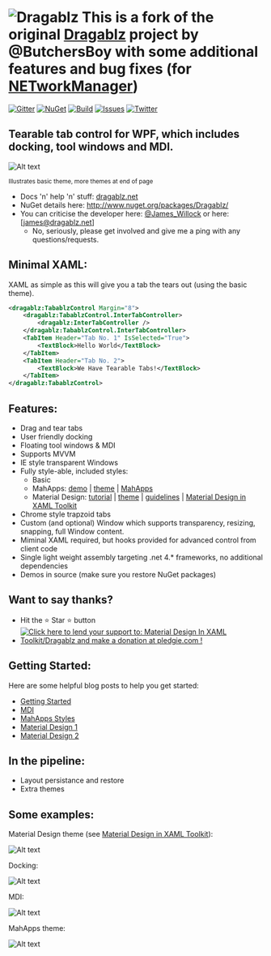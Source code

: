 ![Dragablz](https://dragablz.files.wordpress.com/2015/01/dragablztext22.png "Dragablz")
**This is a fork of the original [Dragablz](https://github.com/ButchersBoy/Dragablz) project by @ButchersBoy with some additional features and bug fixes (for [NETworkManager](https://github.com/BornToBeRoot/NETworkManager))**
========
[![Gitter](https://img.shields.io/badge/Gitter-Join%20Chat-green.svg?style=flat-square)](https://gitter.im/ButchersBoy/Dragablz?utm_source=badge&utm_medium=badge&utm_campaign=pr-badge&utm_content=badge)
[![NuGet](https://img.shields.io/nuget/v/Dragablz.svg?style=flat-square)](http://www.nuget.org/packages/Dragablz/)
[![Build](https://img.shields.io/appveyor/ci/ButchersBoy/dragablz.svg?style=flat-square)](https://ci.appveyor.com/project/ButchersBoy/dragablz)
[![Issues](https://img.shields.io/github/issues/ButchersBoy/MaterialDesignInXamlToolkit.svg?style=flat-square)](https://github.com/ButchersBoy/Dragablz/issues)
[![Twitter](https://img.shields.io/badge/twitter-%40james__willock-55acee.svg?style=flat-square)](https://twitter.com/James_Willock)
## Tearable tab control for WPF, which includes docking, tool windows and MDI.

![Alt text](https://dragablz.files.wordpress.com/2014/11/dragablztearout.gif "Demo shot")

<sup>Illustrates basic theme, more themes at end of page</sup>

- Docs 'n' help 'n' stuff: [dragablz.net](http://dragablz.net/)
- NuGet details here: http://www.nuget.org/packages/Dragablz/
- You can criticise the developer here: [@James_Willock](https://twitter.com/James_Willock) or here: [james@dragablz.net]
  - No, seriously, please get involved and give me a ping with any questions/requests.

## Minimal XAML:

XAML as simple as this will give you a tab the tears out (using the basic theme).  

```xml
<dragablz:TabablzControl Margin="8">
    <dragablz:TabablzControl.InterTabController>
        <dragablz:InterTabController />
    </dragablz:TabablzControl.InterTabController>
    <TabItem Header="Tab No. 1" IsSelected="True">
        <TextBlock>Hello World</TextBlock>
    </TabItem>
    <TabItem Header="Tab No. 2">
        <TextBlock>We Have Tearable Tabs!</TextBlock>
    </TabItem>
</dragablz:TabablzControl>
```
## Features:

- Drag and tear tabs
- User friendly docking
- Floating tool windows & MDI
- Supports MVVM
- IE style transparent Windows
- Fully style-able, included styles:
  - Basic
  - MahApps: [demo](https://github.com/ButchersBoy/DragablzSamplez) | [theme](https://github.com/ButchersBoy/Dragablz/blob/master/Dragablz/Themes/MahApps.xaml) |  [MahApps](https://github.com/MahApps/MahApps.Metro)
  - Material Design: [tutorial](http://dragablz.net/2015/02/09/how-to-use-the-material-design-theme-with-dragablz-tab-controlgithub/) | [theme](https://github.com/ButchersBoy/Dragablz/blob/master/Dragablz/Themes/MaterialDesign.xaml) |  [guidelines](https://www.google.com/design/spec/style/color.html#color-ui-color-application) | [Material Design in XAML Toolkit](https://github.com/ButchersBoy/MaterialDesignInXamlToolkit)
- Chrome style trapzoid tabs
- Custom (and optional) Window which supports transparency, resizing, snapping, full Window content.
- Miminal XAML required, but hooks provided for advanced control from client code
- Single light weight assembly targeting .net 4.* frameworks, no additional dependencies
- Demos in source (make sure you restore NuGet packages)

## Want to say thanks?
  *  Hit the :star: Star :star: button
  *  <a href='https://pledgie.com/campaigns/31029'><img alt='Click here to lend your support to: Material Design In XAML Toolkit/Dragablz and make a donation at pledgie.com !' src='https://pledgie.com/campaigns/31029.png?skin_name=chrome' border='0' ></a>

## Getting Started:

Here are some helpful blog posts to help you get started:
 - [Getting Started](http://dragablz.net/2014/11/18/getting-started-with-dragablz-tabablzcontrol/)
 - [MDI](http://dragablz.net/2015/01/26/mdi-in-wpf-via-dragablz/)
 - [MahApps Styles](http://dragablz.net/2015/01/06/dragablz-meets-mahapps/)
 - [Material Design 1](http://dragablz.net/2015/02/09/how-to-use-the-material-design-theme-with-dragablz-tab-controlgithub/)
 - [Material Design 2](http://dragablz.net/2015/02/25/material-design-in-xaml-mash-up/)

## In the pipeline:

- Layout persistance and restore
- Extra themes

## Some examples:

Material Design theme (see [Material Design in XAML Toolkit](https://github.com/ButchersBoy/MaterialDesignInXamlToolkit)):

![Alt text](https://raw.githubusercontent.com/ButchersBoy/MaterialDesignInXamlToolkit/master/web/images/MashUp.gif "Material Design style")

Docking:

![Alt text](https://dragablz.files.wordpress.com/2014/11/dockablzone1.gif "Docking demo")

MDI:

![Alt text](https://dragablz.files.wordpress.com/2015/01/mdidemo2.gif "MDI demo")

MahApps theme:

![Alt text](https://dragablz.files.wordpress.com/2015/02/mahappsstylez2.gif "MahApps style")


